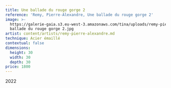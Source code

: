 ```yaml
---
title: Une ballade du rouge gorge 2
reference: 'Remy, Pierre-Alexandre, Une ballade du rouge gorge 2'
image: >-
  https://galerie-gaia.s3.eu-west-3.amazonaws.com/tina/uploads/remy-pierre-alexandre/galerie-gaia-remy-pierre-alexandre-une
  ballade du rouge gorge 2.jpg
artist: content/artists/remy-pierre-alexandre.md
technique: Acier émaillé
contextual: false
dimensions:
  height: 30
  width: 30
  depth: 30
price: 1800
---
```


2022
